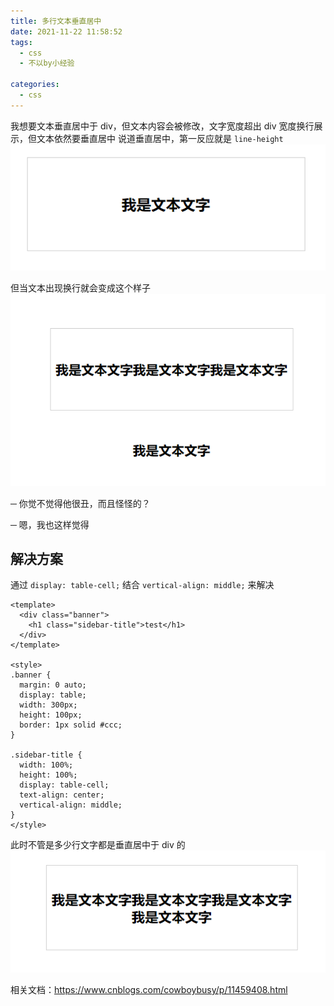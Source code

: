 ```yaml
---
title: 多行文本垂直居中
date: 2021-11-22 11:58:52
tags: 
  - css
  - 不以by小经验

categories: 
  - css
---
```

我想要文本垂直居中于 div，但文本内容会被修改，文字宽度超出 div 宽度换行展示，但文本依然要垂直居中
说道垂直居中，第一反应就是 `line-height`
![文字居中](https://github.com/Melanie618/Blog_Image/blob/main/images/css/align.jpg?raw=true)

但当文本出现换行就会变成这个样子
![文字换行后的 line-height 效果](https://github.com/Melanie618/Blog_Image/blob/main/images/css/go-beyond.jpg?raw=true)

─ 你觉不觉得他很丑，而且怪怪的？

─ 嗯，我也这样觉得

## 解决方案
通过 `display: table-cell;` 结合 `vertical-align: middle;` 来解决

```vue
<template>
  <div class="banner">
    <h1 class="sidebar-title">test</h1>
  </div>
</template>

<style>
.banner {
  margin: 0 auto;
  display: table;
  width: 300px;
  height: 100px;
  border: 1px solid #ccc;
}

.sidebar-title {
  width: 100%;
  height: 100%;
  display: table-cell;
  text-align: center;
  vertical-align: middle;
}
</style>
```
此时不管是多少行文字都是垂直居中于 div 的
![文字居中展示](https://github.com/Melanie618/Blog_Image/blob/main/images/css/banner.jpg?raw=true)

相关文档：https://www.cnblogs.com/cowboybusy/p/11459408.html